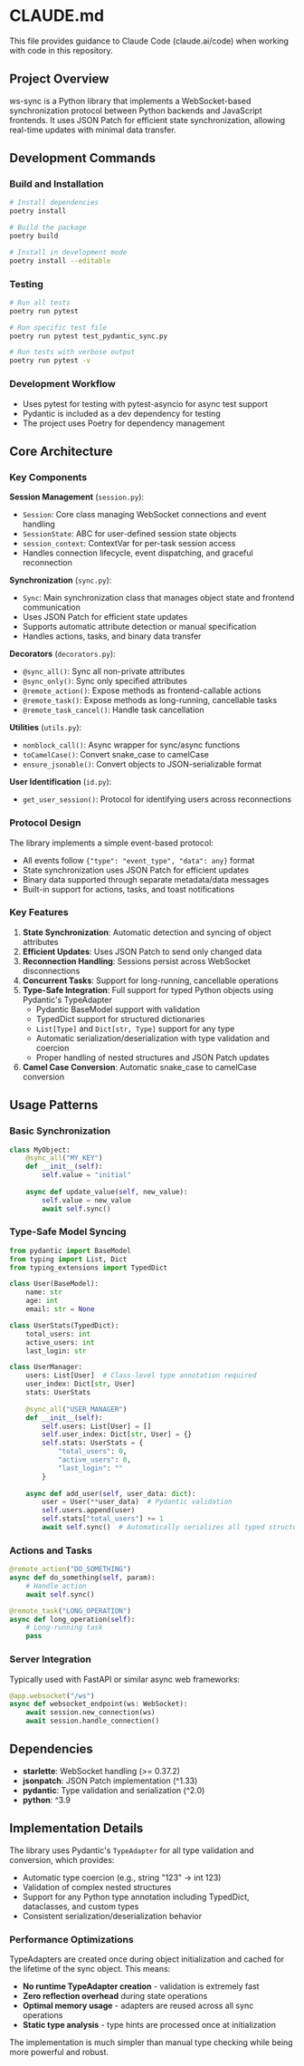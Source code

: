 # CLAUDE.md

This file provides guidance to Claude Code (claude.ai/code) when working with code in this repository.

## Project Overview

ws-sync is a Python library that implements a WebSocket-based synchronization protocol between Python backends and JavaScript frontends. It uses JSON Patch for efficient state synchronization, allowing real-time updates with minimal data transfer.

## Development Commands

### Build and Installation
```bash
# Install dependencies
poetry install

# Build the package
poetry build

# Install in development mode
poetry install --editable
```

### Testing
```bash
# Run all tests
poetry run pytest

# Run specific test file
poetry run pytest test_pydantic_sync.py

# Run tests with verbose output
poetry run pytest -v
```

### Development Workflow
- Uses pytest for testing with pytest-asyncio for async test support
- Pydantic is included as a dev dependency for testing
- The project uses Poetry for dependency management

## Core Architecture

### Key Components

**Session Management** (`session.py`):
- `Session`: Core class managing WebSocket connections and event handling
- `SessionState`: ABC for user-defined session state objects
- `session_context`: ContextVar for per-task session access
- Handles connection lifecycle, event dispatching, and graceful reconnection

**Synchronization** (`sync.py`):
- `Sync`: Main synchronization class that manages object state and frontend communication
- Uses JSON Patch for efficient state updates
- Supports automatic attribute detection or manual specification
- Handles actions, tasks, and binary data transfer

**Decorators** (`decorators.py`):
- `@sync_all()`: Sync all non-private attributes
- `@sync_only()`: Sync only specified attributes
- `@remote_action()`: Expose methods as frontend-callable actions
- `@remote_task()`: Expose methods as long-running, cancellable tasks
- `@remote_task_cancel()`: Handle task cancellation

**Utilities** (`utils.py`):
- `nonblock_call()`: Async wrapper for sync/async functions
- `toCamelCase()`: Convert snake_case to camelCase
- `ensure_jsonable()`: Convert objects to JSON-serializable format

**User Identification** (`id.py`):
- `get_user_session()`: Protocol for identifying users across reconnections

### Protocol Design

The library implements a simple event-based protocol:
- All events follow `{"type": "event_type", "data": any}` format
- State synchronization uses JSON Patch for efficient updates
- Binary data supported through separate metadata/data messages
- Built-in support for actions, tasks, and toast notifications

### Key Features

1. **State Synchronization**: Automatic detection and syncing of object attributes
2. **Efficient Updates**: Uses JSON Patch to send only changed data
3. **Reconnection Handling**: Sessions persist across WebSocket disconnections
4. **Concurrent Tasks**: Support for long-running, cancellable operations
5. **Type-Safe Integration**: Full support for typed Python objects using Pydantic's TypeAdapter
   - Pydantic BaseModel support with validation
   - TypedDict support for structured dictionaries  
   - `List[Type]` and `Dict[str, Type]` support for any type
   - Automatic serialization/deserialization with type validation and coercion
   - Proper handling of nested structures and JSON Patch updates
6. **Camel Case Conversion**: Automatic snake_case to camelCase conversion

## Usage Patterns

### Basic Synchronization
```python
class MyObject:
    @sync_all("MY_KEY")
    def __init__(self):
        self.value = "initial"
    
    async def update_value(self, new_value):
        self.value = new_value
        await self.sync()
```

### Type-Safe Model Syncing
```python
from pydantic import BaseModel
from typing import List, Dict
from typing_extensions import TypedDict

class User(BaseModel):
    name: str
    age: int
    email: str = None

class UserStats(TypedDict):
    total_users: int
    active_users: int
    last_login: str

class UserManager:
    users: List[User]  # Class-level type annotation required
    user_index: Dict[str, User]
    stats: UserStats
    
    @sync_all("USER_MANAGER")
    def __init__(self):
        self.users: List[User] = []
        self.user_index: Dict[str, User] = {}
        self.stats: UserStats = {
            "total_users": 0,
            "active_users": 0, 
            "last_login": ""
        }
    
    async def add_user(self, user_data: dict):
        user = User(**user_data)  # Pydantic validation
        self.users.append(user)
        self.stats["total_users"] += 1
        await self.sync()  # Automatically serializes all typed structures
```

### Actions and Tasks
```python
@remote_action("DO_SOMETHING")
async def do_something(self, param):
    # Handle action
    await self.sync()

@remote_task("LONG_OPERATION")
async def long_operation(self):
    # Long-running task
    pass
```

### Server Integration
Typically used with FastAPI or similar async web frameworks:
```python
@app.websocket("/ws")
async def websocket_endpoint(ws: WebSocket):
    await session.new_connection(ws)
    await session.handle_connection()
```

## Dependencies

- **starlette**: WebSocket handling (>= 0.37.2)
- **jsonpatch**: JSON Patch implementation (^1.33)
- **pydantic**: Type validation and serialization (^2.0)
- **python**: ^3.9

## Implementation Details

The library uses Pydantic's `TypeAdapter` for all type validation and conversion, which provides:
- Automatic type coercion (e.g., string "123" → int 123)
- Validation of complex nested structures
- Support for any Python type annotation including TypedDict, dataclasses, and custom types
- Consistent serialization/deserialization behavior

### Performance Optimizations

TypeAdapters are created once during object initialization and cached for the lifetime of the sync object. This means:
- **No runtime TypeAdapter creation** - validation is extremely fast
- **Zero reflection overhead** during state operations
- **Optimal memory usage** - adapters are reused across all sync operations
- **Static type analysis** - type hints are processed once at initialization

The implementation is much simpler than manual type checking while being more powerful and robust.